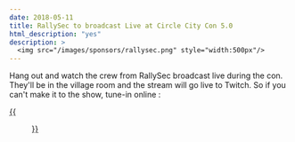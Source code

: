 ```yaml
---
date: 2018-05-11
title: RallySec to broadcast Live at Circle City Con 5.0
html_description: "yes"
description: >
  <img src="/images/sponsors/rallysec.png" style="width:500px"/>
---
```


Hang out and watch the crew from RallySec broadcast live during the con. They'll be in the village room and the stream will go live to Twitch. So if you can't make it to the show, tune-in online : 

[{{<figure src="/images/sponsors/rallysec.png" class="center w-50-ns">}}][ral]

[ral]: http://twitch.tv/rallysecurity